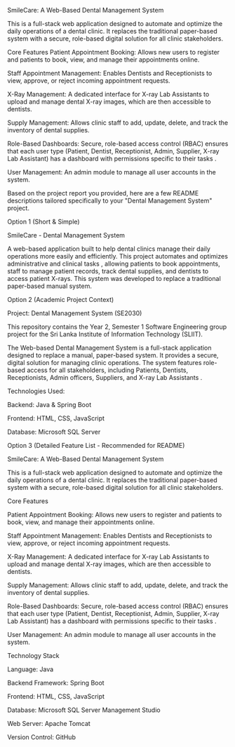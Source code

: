 SmileCare: A Web-Based Dental Management System

This is a full-stack web application designed to automate and optimize the daily operations of a dental clinic. It replaces the traditional paper-based system with a secure, role-based digital solution for all clinic stakeholders.

Core Features
Patient Appointment Booking: Allows new users to register and patients to book, view, and manage their appointments online.

Staff Appointment Management: Enables Dentists and Receptionists to view, approve, or reject incoming appointment requests.

X-Ray Management: A dedicated interface for X-ray Lab Assistants to upload and manage dental X-ray images, which are then accessible to dentists.

Supply Management: Allows clinic staff to add, update, delete, and track the inventory of dental supplies.

Role-Based Dashboards: Secure, role-based access control (RBAC) ensures that each user type (Patient, Dentist, Receptionist, Admin, Supplier, X-ray Lab Assistant) has a dashboard with permissions specific to their tasks .

User Management: An admin module to manage all user accounts in the system.


Based on the project report you provided, here are a few README descriptions tailored specifically to your "Dental Management System" project.

Option 1 (Short & Simple)

SmileCare - Dental Management System 


A web-based application built to help dental clinics manage their daily operations more easily and efficiently. This project automates and optimizes administrative and clinical tasks , allowing patients to book appointments, staff to manage patient records, track dental supplies, and dentists to access patient X-rays. This system was developed to replace a traditional paper-based manual system.





Option 2 (Academic Project Context)

Project: Dental Management System (SE2030) 


This repository contains the Year 2, Semester 1 Software Engineering group project for the Sri Lanka Institute of Information Technology (SLIIT).



The Web-based Dental Management System is a full-stack application designed to replace a manual, paper-based system. It provides a secure, digital solution for managing clinic operations. The system features role-based access for all stakeholders, including Patients, Dentists, Receptionists, Admin officers, Suppliers, and X-ray Lab Assistants .





Technologies Used:


Backend: Java & Spring Boot 



Frontend: HTML, CSS, JavaScript 


Database: Microsoft SQL Server 

Option 3 (Detailed Feature List - Recommended for README)

SmileCare: A Web-Based Dental Management System 


This is a full-stack web application designed to automate and optimize the daily operations of a dental clinic. It replaces the traditional paper-based system with a secure, role-based digital solution for all clinic stakeholders.



Core Features

Patient Appointment Booking: Allows new users to register and patients to book, view, and manage their appointments online.


Staff Appointment Management: Enables Dentists and Receptionists to view, approve, or reject incoming appointment requests.



X-Ray Management: A dedicated interface for X-ray Lab Assistants to upload and manage dental X-ray images, which are then accessible to dentists.



Supply Management: Allows clinic staff to add, update, delete, and track the inventory of dental supplies.


Role-Based Dashboards: Secure, role-based access control (RBAC) ensures that each user type (Patient, Dentist, Receptionist, Admin, Supplier, X-ray Lab Assistant) has a dashboard with permissions specific to their tasks .




User Management: An admin module to manage all user accounts in the system.


Technology Stack

Language: Java 


Backend Framework: Spring Boot 


Frontend: HTML, CSS, JavaScript 


Database: Microsoft SQL Server Management Studio 


Web Server: Apache Tomcat 


Version Control: GitHub
